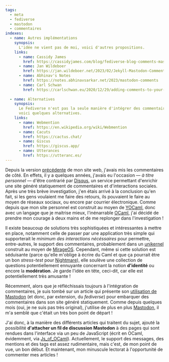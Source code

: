 ```yaml
---
tags:
  - meta
  - fediverse
  - mastodon
  - commentaires
indexes:
  - name: Autres implémentations
    synopsis: 
      L'idée ne vient pas de moi, voici d'autres propositions.
    links:
      - name: Cassidy James
        href: https://cassidyjames.com/blog/fediverse-blog-comments-mastodon/
      - name: Jan Wildeboer
        href: https://jan.wildeboer.net/2023/02/Jekyll-Mastodon-Comments/
      - name: Abhinav's Notes
        href: https://notes.abhinavsarkar.net/2023/mastodon-comments
      - name: Carl Schwan
        href: https://carlschwan.eu/2020/12/29/adding-comments-to-your-static-blog-with-mastodon/
        
  - name: Alternatives
    synopsis: 
      Le Fediverse n'est pas la seule manière d'intégrer des commentaires, 
      voici quelques alternatives.
    links:
      - name: Webmention
        href: https://en.wikipedia.org/wiki/Webmention
      - name: Cacuts
        href: https://cactus.chat/
      - name: Giscus
        href: https://giscus.app/
      - name: Utterances
        href: https://utteranc.es/
---
```


Depuis la version [précédente](https://github.com/xvw/planet) de mon site web,
j'avais mis les commentaires de côté. En effets, il y a quelques années, j'avais
eu l'occasion — _à titre personnel_ — d'être contrarié par
[Disqus](https://disqus.com/), un service permettant d'enrichir une site généré
statiquement de commentaires et d'interactions sociales. Après une très brève
investigation, j'en étais arrivé à la conclusion qu'en fait, si les gens
voulaient me faire des retours, ils pouvaient le faire au moyen de réseaux
sociaux, ou encore par courrier électronique. Comme depuis que mon site
personnel est construit au moyen de
[YOCaml](https://github.com/xhtmlboi/yocaml), donc avec un langage que je
maitrise mieux, l'inénarrable [OCaml](https://ocaml.org), j'ai décidé de prendre
mon courage à deux mains et de me replonger dans l'investigation !

Il existe beaucoup de solutions très sophistiquées et intéressantes à mettre en
place, notamment celle de passer par une application très simple qui
supporterait le _minimum des interactions nécéssaires_ pour permettre,
entre-autres, le support des commentaires, probablement dans un
[unikernel](https://en.wikipedia.org/wiki/Unikernel) construit au moyen de
[MirageOS](https://mirage.io/). Cependant, même si cette solution est séduisante
(parce qu'elle m'oblige à écrire du Caml et que ça pourrait être un bon
_stress-test_ pour [Nightmare](https://github.com/funkywork/nightmare)), elle
soulève une collection de questions potentiellement ennuyante concernant la
notion **d'identité** ou encore la **modération**. Je garde l'idée en tête,
ceci-dit, car elle est potentiellement très amusante !

Récemment, alors que je réfléchissais toujours à l'intégration de commentaires,
je suis tombé sur un article qui présente son [utilisation de
Mastodon](https://cassidyjames.com/blog/fediverse-blog-comments-mastodon/) (et
donc, par extension, du _fediverse_) pour embarquer des commentaires dans son
site généré statiquement. Comme depuis quelques mois (oui, je ne suis pas très
original), j'utilise de plus en plus [Mastodon](https://merveilles.town/@xvw),
il m'a semblé que c'était un très bon point de départ !

J'ai donc, à la manière des différents articles qui traitent du sujet, ajouté la
possibilité **d'attacher un fil de discussion Mastodon** à des pages qui sont
rendues dans l'interface via un peu de JavaScript (écrit en OCaml, évidemment,
via [Js\_of\_OCaml](https://ocsigen.org/js_of_ocaml/latest/manual/overview)).
Actuellement, le support des messages, des mentions et des tags est assez
rudimentaire, mais c'est, de mon point de vue, un bon début. Et maintenant, mon
minuscule lectorat à l'opportunité de commenter mes articles !
